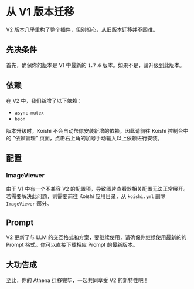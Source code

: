 # 从 V1 版本迁移

V2 版本几乎重构了整个插件，但别担心，从旧版本迁移并不困难。

## 先决条件

首先，确保你的版本是 V1 中最新的 `1.7.6` 版本。如果不是，请升级到此版本。

## 依赖

在 V2 中，我们新增了以下依赖：

- `async-mutex`
- `bson`

版本升级时，Koishi 不会自动帮你安装新增的依赖。因此请前往 Koishi 控制台中的 "依赖管理" 页面，点击右上角的加号手动输入以上依赖进行安装。

## 配置

### ImageViewer

由于 V1 中有一个不兼容 V2 的配置项，导致图片查看器相关配置无法正常展开。若需要解决此问题，则需要前往 Koishi 应用目录，从 `koishi.yml` 删除 `ImageViewer` 部分。

## Prompt

V2 更新了与 LLM 的交互格式和方案，要继续使用，请确保你继续使用最新的的 Prompt 格式。你可以直接下载相应 Prompt 的最新版本。

## 大功告成

至此，你的 Athena 迁移完毕，一起共同享受 V2 的新特性吧！

<!--stackedit_data:
eyJoaXN0b3J5IjpbLTE1MzIxNjQ3MDldfQ==
-->
